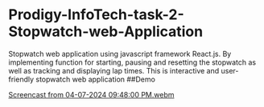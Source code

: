 # Prodigy-InfoTech-task-2-Stopwatch-web-Application
Stopwatch web application using javascript framework React.js. By implementing function for starting, pausing and resetting the stopwatch as well as tracking and displaying lap times. This is interactive and user-friendly stopwatch web application 
##Demo

[Screencast from 04-07-2024 09:48:00 PM.webm](https://github.com/teddyhabtamu/Prodigy_WD_02/assets/120775736/93a3086c-9fd9-462c-b8f8-b37a33654b77)
